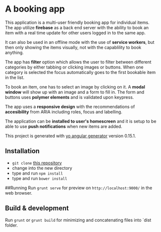 # A booking app

This application is a multi-user friendly booking app for individual items. The app utilize **firebase** as a back end server with the ability to book an item with a real time update for other users logged in to the same app.

It can also be used in an offline mode with the use of **service workers**, but then only showing the items visually, not with the capablility to book anything.

The app has **filter** option which allows the user to filter between different categories by either tabbing or clicking images or buttons. When one category is selected the focus automatically goes to the first bookable item in the list.

To book an item, one has to select an image by clicking on it. A **modal window** will show up with an image and a form to fill in. The form and buttons uses **polymer elements** and is validated upon keypress. 

The app uses a **responsive design** with the recommendations of **accesibility** from ARIA including roles, focus and labelling.

The application can be **installed to user's homescreen** and it is setup to be able to use **push notifications** when new items are added.

This project is generated with [yo angular generator](https://github.com/yeoman/generator-angular) version 0.15.1.

## Installation

* `git clone` [this repository](https://github.com/lhellborg/bookingSite)
* change into the new directory
* type and run `npm install`
* type and run `bower install`

##Running
Run `grunt serve` for preview on `http://localhost:9000/` in the web browser.

## Build & development

Run `grunt` or `grunt build` for minimizing and concatenating files into `dist folder.